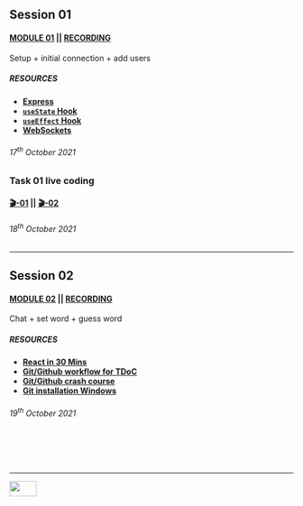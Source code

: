 ## Session 01
#### [MODULE 01](MODULE_01.md) || [RECORDING](https://drive.google.com/file/d/1kYjH6C8i0gLL-tvlEO19sit3jUgJADeY/view?usp=sharing)
Setup + initial connection + add users
##### RESOURCES

+ [**Express**](https://youtu.be/2ojkb44XObc)
+ [**`useState` Hook**](https://youtu.be/O6P86uwfdR0)
+ [**`useEffect` Hook**](https://youtu.be/0ZJgIjIuY7U)
+ [**WebSockets**](https://youtu.be/1BfCnjr_Vjg)

###### 17<sup>th</sup> October 2021

### Task 01 live coding
#### [🎬-01](https://drive.google.com/file/d/1eEXNYc6r2EDlJfJHPWPQN8NG3WV1bDeF/view?usp=sharing) || [🎬-02](https://drive.google.com/file/d/1lhyoHuxqPJUc8Hga69Qxlts6PDDMCmv6/view?usp=sharing)
###### 18<sup>th</sup> October 2021

___
## Session 02
#### [MODULE 02](MODULE_02.md) || [RECORDING](https://drive.google.com/file/d/19OIzHN0KT2rzYJS3_2gNlSmKk9ssdZ9Z/view?usp=sharing)
Chat + set word + guess word
##### RESOURCES

+ [**React in 30 Mins**](https://youtu.be/hQAHSlTtcmY)
+ [**Git/Github workflow for TDoC**](https://youtu.be/PdYCtnmxWTM)
+ [**Git/Github crash course**](https://youtu.be/p_MgO3Vyoqw)
+ [**Git installation Windows**](https://youtu.be/u4HKGWhpoCQ)

###### 19<sup>th</sup> October 2021


<br><br><br>

___

<a href="https://drive.google.com/drive/folders/1t5cgmSXuiE54nZ-Qxrr2Wc0fjaikLxt-?usp=sharing" title="Sketchio Drive Folder"><img src="https://user-images.githubusercontent.com/77384412/137633724-9cbce093-113a-40a7-adef-d356be79b0ad.png" alt="" width="48" height="27"></a>
